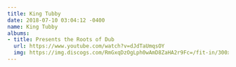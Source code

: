 ```yaml
---
title: King Tubby
date: 2018-07-10 03:04:12 -0400
name: King Tubby
albums:
- title: Presents the Roots of Dub
  url: https://www.youtube.com/watch?v=dJdTaUmqsOY
  img: https://img.discogs.com/RmGxqDzOgLph0wAmD8ZaHA2r9Fc=/fit-in/300x300/filters:strip_icc():format(jpeg):mode_rgb():quality(40)/discogs-images/R-3609113-1337240613-1780.jpeg.jpg
---
```

